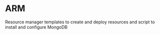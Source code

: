 # ARM
Resource manager templates to create and deploy resources and script to install and configure MongoDB
